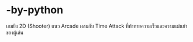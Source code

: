 # -by-python
เกมยิง 2D (Shooter) แนว Arcade ผสมกับ Time Attack ที่ท้าทายความเร็วและความแม่นยำของผู้เล่น
